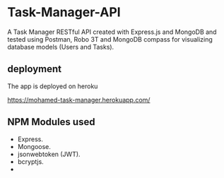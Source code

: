 # Task-Manager-API
A Task Manager RESTful API created with Express.js and MongoDB and tested using Postman, Robo 3T and MongoDB compass for visualizing database models (Users and Tasks).

## deployment 
The app is deployed on heroku 

https://mohamed-task-manager.herokuapp.com/

## NPM Modules used
- Express.
- Mongoose.
- jsonwebtoken (JWT).
- bcryptjs.
-
